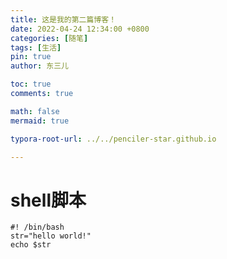 ```yaml
---
title: 这是我的第二篇博客！
date: 2022-04-24 12:34:00 +0800
categories: [随笔]
tags: [生活]
pin: true
author: 东三儿

toc: true
comments: true

math: false
mermaid: true

typora-root-url: ../../penciler-star.github.io

---
```


# shell脚本 



```shell
#! /bin/bash
str="hello world!"
echo $str
```
